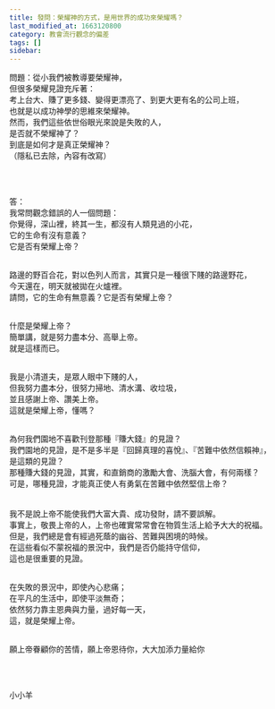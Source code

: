 ```yaml
---
title: 發問：榮耀神的方式，是用世界的成功來榮耀嗎？
last_modified_at: 1663120800
category: 教會流行觀念的偏差
tags: []
sidebar: 
---
```


<p>問題：從小我們被教導要榮耀神，<br/>
但很多榮耀見證充斥著：<br/>
考上台大、賺了更多錢、變得更漂亮了、到更大更有名的公司上班，<br/>
也就是以成功神學的思維來榮耀神。 <br/>
然而，我們這些依世俗眼光來說是失敗的人，<br/>
是否就不榮耀神了？ <br/>
到底是如何才是真正榮耀神？<br/>
（隱私已去除，內容有改寫）</p>
<p> </p>
<p><br/>
答：<br/>
我常問觀念錯誤的人一個問題：<br/>
你覺得，深山裡，終其一生，都沒有人類見過的小花，<br/>
它的生命有沒有意義？<br/>
它是否有榮耀上帝？<br/>
 </p>
<p>路邊的野百合花，對以色列人而言，其實只是一種很下賤的路邊野花，<br/>
今天還在，明天就被拋在火爐裡。<br/>
請問，它的生命有無意義？它是否有榮耀上帝？<br/>
 </p>
<p>什麼是榮耀上帝？<br/>
簡單講，就是努力盡本分、高舉上帝。<br/>
就是這樣而已。<br/>
 </p>
<p>我是小清道夫，是眾人眼中下賤的人，<br/>
但我努力盡本分，很努力掃地、清水溝、收垃圾，<br/>
並且感謝上帝、讚美上帝。<br/>
這就是榮耀上帝，懂嗎？</p>
<p><br/>
為何我們園地不喜歡刊登那種『賺大錢』的見證？<br/>
我們園地的見證，是不是多半是『回歸真理的喜悅』、『苦難中依然信賴神』，<br/>
是這類的見證？<br/>
那種賺大錢的見證，其實，和直銷商的激勵大會、洗腦大會，有何兩樣？<br/>
可是，哪種見證，才能真正使人有勇氣在苦難中依然堅信上帝？<br/>
 <br/>
 <br/>
我不是說上帝不能使我們大富大貴、成功發財，請不要誤解。<br/>
事實上，敬畏上帝的人，上帝也確實常常會在物質生活上給予大大的祝福。<br/>
但是，我們總是會有經過死蔭的幽谷、苦難與困境的時候。<br/>
在這些看似不蒙祝福的景況中，我們是否仍能持守信仰，<br/>
這也是很重要的見證。</p>
<p><br/>
在失敗的景況中，即使內心悲痛；<br/>
在平凡的生活中，即使平淡無奇；<br/>
依然努力靠主恩典與力量，過好每一天，<br/>
這，就是榮耀上帝。</p>
<p><br/>
願上帝眷顧你的苦情，願上帝恩待你，大大加添力量給你<br/>
 </p>
<p> </p>
<p>小小羊</p>
<p> </p>
